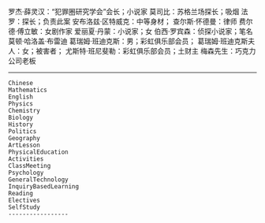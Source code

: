 罗杰·薛灵汉：“犯罪圈研究学会”会长；小说家
莫司比：苏格兰场探长；吸烟
法罗：探长；负责此案
安布洛兹·区特威克：中等身材；
查尔斯·怀德曼：律师
费尔德·傅立敏：女剧作家
爱丽夏·丹蒙：小说家；女
伯西·罗宾森：侦探小说家；笔名莫顿·哈洛盖·布雷迪
葛瑞姆·班迪克斯：男；彩虹俱乐部会员；
葛瑞姆·班迪克斯夫人：女；被害者；
尤斯特·班尼斐勒：彩虹俱乐部会员；土财主
梅森先生：巧克力公司老板


-------------------------------
```
Chinese
Mathematics
English
Physics
Chemistry
Biology
History
Politics
Geography
ArtLesson
PhysicalEducation
Activities
ClassMeeting
Psychology
GeneralTechnology
InquiryBasedLearning
Reading
Electives
SelfStudy
-----------------
```
